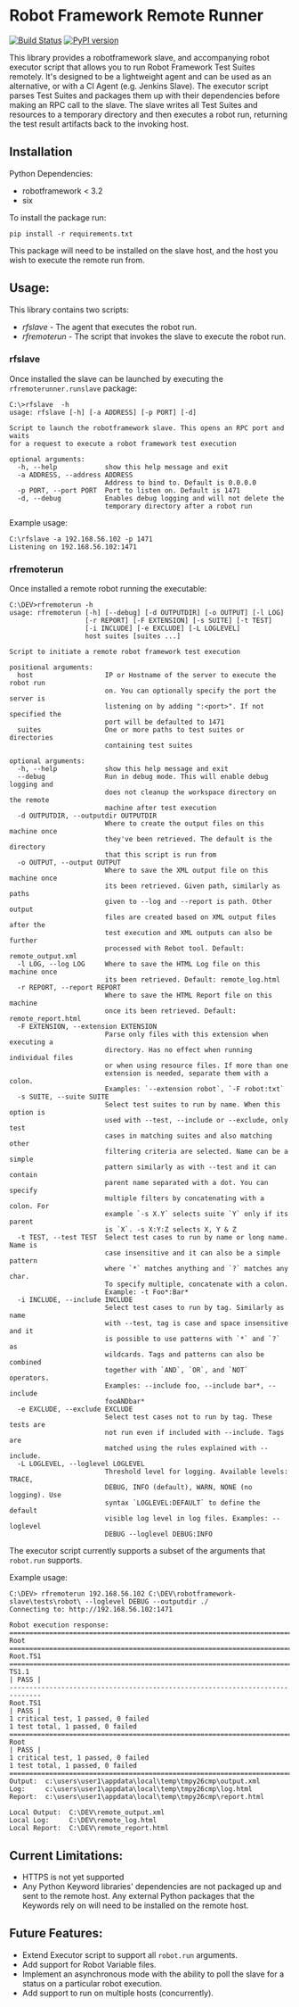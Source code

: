 # Robot Framework Remote Runner

[![Build Status](https://github.com/chrisBrookes93/robotframework-remoterunner/workflows/Unit%20%26%20Integration%20Tests/badge.svg?branch=master)](https://github.com/chrisBrookes93/robotframework-remoterunner/actions)
[![PyPI version](https://badge.fury.io/py/robotframework-remoterunner.svg)](https://badge.fury.io/py/robotframework-remoterunner)

This library provides a robotframework slave, and accompanying robot executor script that allows you to run 
Robot Framework Test Suites remotely. It's designed to be a lightweight agent and can be used as an alternative, 
or with a CI Agent (e.g. Jenkins Slave). The executor script parses Test Suites and packages them up with their 
dependencies before making an RPC call to the slave. The slave writes all Test Suites and resources to a temporary directory and then executes a 
robot run, returning the test result artifacts back to the invoking host.

## Installation

Python Dependencies:
* robotframework < 3.2
* six

To install the package run:
```text
pip install -r requirements.txt
```
This package will need to be installed on the slave host, and the host you wish to execute the remote run from.

## Usage:
This library contains two scripts:
* *rfslave* - The agent that executes the robot run.
* *rfremoterun* - The script that invokes the slave to execute the robot run.

### rfslave

Once installed the slave can be launched by executing the ```rfremoterunner.runslave``` package:
```text
C:\>rfslave  -h
usage: rfslave [-h] [-a ADDRESS] [-p PORT] [-d]

Script to launch the robotframework slave. This opens an RPC port and waits
for a request to execute a robot framework test execution

optional arguments:
  -h, --help            show this help message and exit
  -a ADDRESS, --address ADDRESS
                        Address to bind to. Default is 0.0.0.0
  -p PORT, --port PORT  Port to listen on. Default is 1471
  -d, --debug           Enables debug logging and will not delete the
                        temporary directory after a robot run
```
Example usage:
```text
C:\rfslave -a 192.168.56.102 -p 1471
Listening on 192.168.56.102:1471
```

### rfremoterun
Once installed a remote robot running the executable:
```text
C:\DEV>rfremoterun -h
usage: rfremoterun [-h] [--debug] [-d OUTPUTDIR] [-o OUTPUT] [-l LOG]
                   [-r REPORT] [-F EXTENSION] [-s SUITE] [-t TEST]
                   [-i INCLUDE] [-e EXCLUDE] [-L LOGLEVEL]
                   host suites [suites ...]

Script to initiate a remote robot framework test execution

positional arguments:
  host                  IP or Hostname of the server to execute the robot run
                        on. You can optionally specify the port the server is
                        listening on by adding ":<port>". If not specified the
                        port will be defaulted to 1471
  suites                One or more paths to test suites or directories
                        containing test suites

optional arguments:
  -h, --help            show this help message and exit
  --debug               Run in debug mode. This will enable debug logging and
                        does not cleanup the workspace directory on the remote
                        machine after test execution
  -d OUTPUTDIR, --outputdir OUTPUTDIR
                        Where to create the output files on this machine once
                        they've been retrieved. The default is the directory
                        that this script is run from
  -o OUTPUT, --output OUTPUT
                        Where to save the XML output file on this machine once
                        its been retrieved. Given path, similarly as paths
                        given to --log and --report is path. Other output
                        files are created based on XML output files after the
                        test execution and XML outputs can also be further
                        processed with Rebot tool. Default: remote_output.xml
  -l LOG, --log LOG     Where to save the HTML Log file on this machine once
                        its been retrieved. Default: remote_log.html
  -r REPORT, --report REPORT
                        Where to save the HTML Report file on this machine
                        once its been retrieved. Default: remote_report.html
  -F EXTENSION, --extension EXTENSION
                        Parse only files with this extension when executing a
                        directory. Has no effect when running individual files
                        or when using resource files. If more than one
                        extension is needed, separate them with a colon.
                        Examples: `--extension robot`, `-F robot:txt`
  -s SUITE, --suite SUITE
                        Select test suites to run by name. When this option is
                        used with --test, --include or --exclude, only test
                        cases in matching suites and also matching other
                        filtering criteria are selected. Name can be a simple
                        pattern similarly as with --test and it can contain
                        parent name separated with a dot. You can specify
                        multiple filters by concatenating with a colon. For
                        example `-s X.Y` selects suite `Y` only if its parent
                        is `X`. -s X:Y:Z selects X, Y & Z
  -t TEST, --test TEST  Select test cases to run by name or long name. Name is
                        case insensitive and it can also be a simple pattern
                        where `*` matches anything and `?` matches any char.
                        To specify multiple, concatenate with a colon.
                        Example: -t Foo*:Bar*
  -i INCLUDE, --include INCLUDE
                        Select test cases to run by tag. Similarly as name
                        with --test, tag is case and space insensitive and it
                        is possible to use patterns with `*` and `?` as
                        wildcards. Tags and patterns can also be combined
                        together with `AND`, `OR`, and `NOT` operators.
                        Examples: --include foo, --include bar*, --include
                        fooANDbar*
  -e EXCLUDE, --exclude EXCLUDE
                        Select test cases not to run by tag. These tests are
                        not run even if included with --include. Tags are
                        matched using the rules explained with --include.
  -L LOGLEVEL, --loglevel LOGLEVEL
                        Threshold level for logging. Available levels: TRACE,
                        DEBUG, INFO (default), WARN, NONE (no logging). Use
                        syntax `LOGLEVEL:DEFAULT` to define the default
                        visible log level in log files. Examples: --loglevel
                        DEBUG --loglevel DEBUG:INFO

```
The executor script currently supports a subset of the arguments that ```robot.run``` supports.

Example usage:
```text
C:\DEV> rfremoterun 192.168.56.102 C:\DEV\robotframework-slave\tests\robot\ --loglevel DEBUG --outputdir ./
Connecting to: http://192.168.56.102:1471

Robot execution response:
==============================================================================
Root
==============================================================================
Root.TS1
==============================================================================
TS1.1                                                                 | PASS |
------------------------------------------------------------------------------
Root.TS1                                                              | PASS |
1 critical test, 1 passed, 0 failed
1 test total, 1 passed, 0 failed
==============================================================================
Root                                                                  | PASS |
1 critical test, 1 passed, 0 failed
1 test total, 1 passed, 0 failed
==============================================================================
Output:  c:\users\user1\appdata\local\temp\tmpy26cmp\output.xml
Log:     c:\users\user1\appdata\local\temp\tmpy26cmp\log.html
Report:  c:\users\user1\appdata\local\temp\tmpy26cmp\report.html

Local Output:  C:\DEV\remote_output.xml
Local Log:     C:\DEV\remote_log.html
Local Report:  C:\DEV\remote_report.html
```

## Current Limitations:
- HTTPS is not yet supported
- Any Python Keyword libraries' dependencies are not packaged up and sent to the remote host. Any external Python 
packages that the Keywords rely on will need to be installed on the remote host.

## Future Features:
- Extend Executor script to support all ```robot.run``` arguments.
- Add support for Robot Variable files.
- Implement an asynchronous mode with the ability to poll the slave for a status on a particular robot execution.
- Add support to run on multiple hosts (concurrently).
